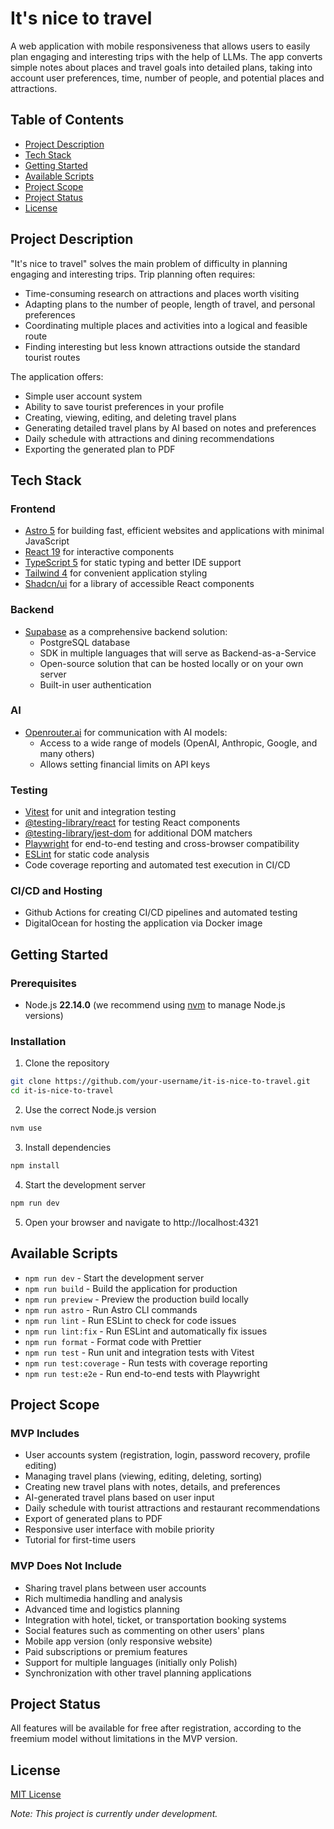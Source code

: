 # It's nice to travel

A web application with mobile responsiveness that allows users to easily plan engaging and interesting trips with the help of LLMs. The app converts simple notes about places and travel goals into detailed plans, taking into account user preferences, time, number of people, and potential places and attractions.

## Table of Contents
- [Project Description](#project-description)
- [Tech Stack](#tech-stack)
- [Getting Started](#getting-started)
- [Available Scripts](#available-scripts)
- [Project Scope](#project-scope)
- [Project Status](#project-status)
- [License](#license)

## Project Description

"It's nice to travel" solves the main problem of difficulty in planning engaging and interesting trips. Trip planning often requires:
- Time-consuming research on attractions and places worth visiting
- Adapting plans to the number of people, length of travel, and personal preferences
- Coordinating multiple places and activities into a logical and feasible route
- Finding interesting but less known attractions outside the standard tourist routes

The application offers:
- Simple user account system
- Ability to save tourist preferences in your profile
- Creating, viewing, editing, and deleting travel plans
- Generating detailed travel plans by AI based on notes and preferences
- Daily schedule with attractions and dining recommendations
- Exporting the generated plan to PDF

## Tech Stack

### Frontend
- [Astro 5](https://astro.build/) for building fast, efficient websites and applications with minimal JavaScript
- [React 19](https://react.dev/) for interactive components
- [TypeScript 5](https://www.typescriptlang.org/) for static typing and better IDE support
- [Tailwind 4](https://tailwindcss.com/) for convenient application styling
- [Shadcn/ui](https://ui.shadcn.com/) for a library of accessible React components

### Backend
- [Supabase](https://supabase.io/) as a comprehensive backend solution:
  - PostgreSQL database
  - SDK in multiple languages that will serve as Backend-as-a-Service
  - Open-source solution that can be hosted locally or on your own server
  - Built-in user authentication

### AI
- [Openrouter.ai](https://openrouter.ai/) for communication with AI models:
  - Access to a wide range of models (OpenAI, Anthropic, Google, and many others)
  - Allows setting financial limits on API keys

### Testing
- [Vitest](https://vitest.dev/) for unit and integration testing
- [@testing-library/react](https://testing-library.com/docs/react-testing-library/intro/) for testing React components
- [@testing-library/jest-dom](https://testing-library.com/docs/ecosystem-jest-dom/) for additional DOM matchers
- [Playwright](https://playwright.dev/) for end-to-end testing and cross-browser compatibility
- [ESLint](https://eslint.org/) for static code analysis
- Code coverage reporting and automated test execution in CI/CD

### CI/CD and Hosting
- Github Actions for creating CI/CD pipelines and automated testing
- DigitalOcean for hosting the application via Docker image

## Getting Started

### Prerequisites
- Node.js **22.14.0** (we recommend using [nvm](https://github.com/nvm-sh/nvm) to manage Node.js versions)

### Installation

1. Clone the repository
```bash
git clone https://github.com/your-username/it-is-nice-to-travel.git
cd it-is-nice-to-travel
```

2. Use the correct Node.js version
```bash
nvm use
```

3. Install dependencies
```bash
npm install
```

4. Start the development server
```bash
npm run dev
```

5. Open your browser and navigate to http://localhost:4321

## Available Scripts

- `npm run dev` - Start the development server
- `npm run build` - Build the application for production
- `npm run preview` - Preview the production build locally
- `npm run astro` - Run Astro CLI commands
- `npm run lint` - Run ESLint to check for code issues
- `npm run lint:fix` - Run ESLint and automatically fix issues
- `npm run format` - Format code with Prettier
- `npm run test` - Run unit and integration tests with Vitest
- `npm run test:coverage` - Run tests with coverage reporting
- `npm run test:e2e` - Run end-to-end tests with Playwright

## Project Scope

### MVP Includes
- User accounts system (registration, login, password recovery, profile editing)
- Managing travel plans (viewing, editing, deleting, sorting)
- Creating new travel plans with notes, details, and preferences
- AI-generated travel plans based on user input
- Daily schedule with tourist attractions and restaurant recommendations
- Export of generated plans to PDF
- Responsive user interface with mobile priority
- Tutorial for first-time users

### MVP Does Not Include
- Sharing travel plans between user accounts
- Rich multimedia handling and analysis
- Advanced time and logistics planning
- Integration with hotel, ticket, or transportation booking systems
- Social features such as commenting on other users' plans
- Mobile app version (only responsive website)
- Paid subscriptions or premium features
- Support for multiple languages (initially only Polish)
- Synchronization with other travel planning applications

## Project Status

All features will be available for free after registration, according to the freemium model without limitations in the MVP version.

## License

[MIT License](LICENSE)

*Note: This project is currently under development.*
